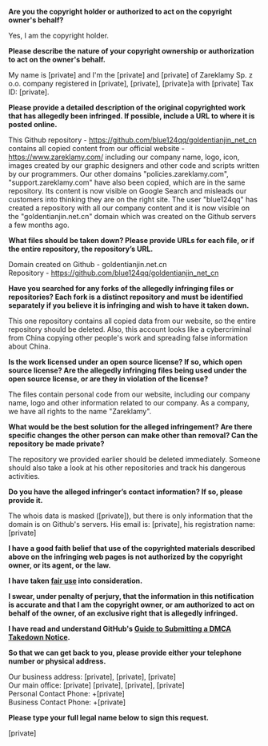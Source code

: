 **Are you the copyright holder or authorized to act on the copyright owner's behalf?**

Yes, I am the copyright holder.

**Please describe the nature of your copyright ownership or authorization to act on the owner's behalf.**

My name is [private] and I'm the [private] and [private] of Zareklamy Sp. z o.o. company registered in [private], [private], [private]a with [private] Tax ID: [private].

**Please provide a detailed description of the original copyrighted work that has allegedly been infringed. If possible, include a URL to where it is posted online.**

This Github repository - https://github.com/blue124qq/goldentianjin_net_cn contains all copied content from our official website - https://www.zareklamy.com/ including our company name, logo, icon, images created by our graphic designers and other code and scripts written by our programmers. Our other domains "policies.zareklamy.com", "support.zareklamy.com" have also been copied, which are in the same repository. Its content is now visible on Google Search and misleads our customers into thinking they are on the right site. The user "blue124qq" has created a repository with all our company content and it is now visible on the "goldentianjin.net.cn" domain which was created on the Github servers a few months ago.

**What files should be taken down? Please provide URLs for each file, or if the entire repository, the repository’s URL.**

Domain created on Github - goldentianjin.net.cn  
Repository - https://github.com/blue124qq/goldentianjin_net_cn  

**Have you searched for any forks of the allegedly infringing files or repositories? Each fork is a distinct repository and must be identified separately if you believe it is infringing and wish to have it taken down.**

This one repository contains all copied data from our website, so the entire repository should be deleted. Also, this account looks like a cybercriminal from China copying other people's work and spreading false information about China.

**Is the work licensed under an open source license? If so, which open source license? Are the allegedly infringing files being used under the open source license, or are they in violation of the license?**

The files contain personal code from our website, including our company name, logo and other information related to our company. As a company, we have all rights to the name "Zareklamy".

**What would be the best solution for the alleged infringement? Are there specific changes the other person can make other than removal? Can the repository be made private?**

The repository we provided earlier should be deleted immediately. Someone should also take a look at his other repositories and track his dangerous activities.

**Do you have the alleged infringer’s contact information? If so, please provide it.**

The whois data is masked ([private]), but there is only information that the domain is on Github's servers. His email is: [private], his registration name: [private]

**I have a good faith belief that use of the copyrighted materials described above on the infringing web pages is not authorized by the copyright owner, or its agent, or the law.**

**I have taken <a href="https://www.lumendatabase.org/topics/22">fair use</a> into consideration.**

**I swear, under penalty of perjury, that the information in this notification is accurate and that I am the copyright owner, or am authorized to act on behalf of the owner, of an exclusive right that is allegedly infringed.**

**I have read and understand GitHub's <a href="https://docs.github.com/articles/guide-to-submitting-a-dmca-takedown-notice/">Guide to Submitting a DMCA Takedown Notice</a>.**

**So that we can get back to you, please provide either your telephone number or physical address.**

Our business address: [private], [private], [private]  
Our main office: [private] [private], [private], [private]  
Personal Contact Phone: +[private]  
Business Contact Phone: +[private]

**Please type your full legal name below to sign this request.**

[private]
